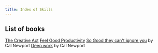 ```yaml
---
title: Index of Skills
---
```


## List of books

[The Creative Act](./The_Creative_Act-Rick-Rubin.md)
[Feel Good Productivity](./Feel_Good_Productivity-Ali_Abdaal.md)
[So Good they can't ignore you](./so_good_cant_ignore_you-Cal_Newport.md) by Cal Newport
[Deep work](./deep_work-Cal_Newport.md) by Cal Newport

